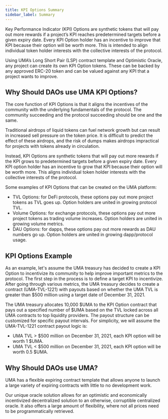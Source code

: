 ```yaml
---
title: KPI Options Summary
sidebar_label: Summary
---
```


Key Performance Indicator (KPI) Options are synthetic tokens that will pay out more rewards if a project’s KPI reaches predetermined targets before a given expiry date. Every KPI Option holder has an incentive to improve that KPI because their option will be worth more. This is intended to align individual token holder interests with the collective interests of the protocol.

Using UMA’s Long Short Pair (LSP) contract template and Optimistic Oracle, any project can create its own KPI Option tokens. These can be backed by any approved ERC-20 token and can be valued against any KPI that a project wants to improve.

## Why Should DAOs use UMA KPI Options?

The core function of KPI Options is that it aligns the incentives of the community with the underlying fundamentals of the protocol. The community succeeding and the protocol succeeding should be one and the same.

Traditional airdrops of liquid tokens can fuel network growth but can result in increased sell pressure on the token price. It is difficult to predict the effect of these airdrops, and the risk of dumps makes airdrops impractical for projects with tokens already in circulation.

Instead, KPI Options are synthetic tokens that will pay out more rewards if the KPI grows to predetermined targets before a given expiry date. Every KPI option holder has an incentive to grow that KPI because their option will be worth more. This aligns individual token holder interests with the collective interests of the protocol.

Some examples of KPI Options that can be created on the UMA platform:

- TVL Options: for DeFi protocols, these options pay out more project tokens as TVL goes up. Option holders are united in growing protocol TVL.
- Volume Options: for exchange protocols, these options pay out more project tokens as trading volume increases. Option holders are united in growing volume metrics.
- DAU Options: for dapps, these options pay out more rewards as DAU numbers go up. Option holders are united in growing dapp/protocol usage.

## KPI Options Example

As an example, let's assume the UMA treasury has decided to create a KPI Option to incentivize its community to help improve important metrics to the protocol. The first step in the process is to define a target KPI to incentivize. After going through various metrics, the UMA treasury decides to create a contract (UMA-TVL-1221) with payouts based on whether the UMA TVL is greater than $500 million using a target date of December 31, 2021.

The UMA treasury allocates 10,000 $UMA to the KPI Option contract that pays out a specified number of $UMA based on the TVL locked across all UMA contracts to top liquidity providers. The payout structure can be customized for specific payout intervals. For simplicity, we will assume the UMA-TVL-1221 contract payout logic is:
- UMA TVL > $500 million on December 31, 2021, each KPI option will be worth 1 $UMA.
- UMA TVL < $500 million on December 31, 2021, each KPI option will be worth 0.5 $UMA.

## Why Should DAOs use UMA?

UMA has a flexible expiring contract template that allows anyone to launch a large variety of expiring contracts with little to no development work.

Our unique oracle solution allows for an optimistic and economically incentivized decentralized solution to an otherwise, corruptible centralized oracle. It also offers a large amount of flexibility, where not all prices need to be programmatically retrieved.